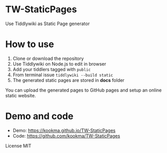 # TW-StaticPages
Use Tiddlywiki as Static Page generator


# How to use
1. Clone or download the repository
2. Use Tiddlywiki on Node.js to edit in browser
3. Add your tiddlers tagged with `public`
4. From terminal issue `tiddlywiki --build static`
5. The generated static pages are stored in **docs** folder

You can upload the generated pages to GitHub pages and setup an online static website.



# Demo and code
-  Demo: https://kookma.github.io/TW-StaticPages
-  Code: https://github.com/kookma/TW-StaticPages 


License MIT
